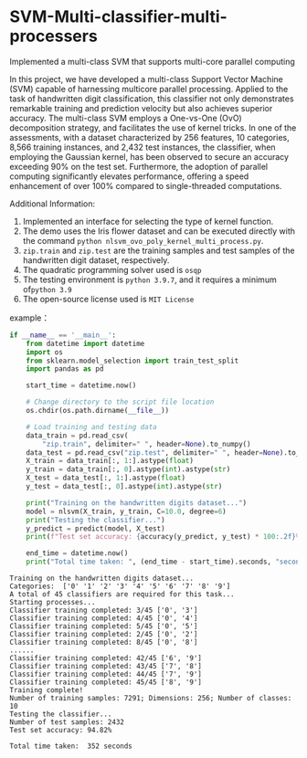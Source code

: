 # SVM-Multi-classifier-multi-processers
Implemented a multi-class SVM that supports multi-core parallel computing

In this project, we have developed a multi-class Support Vector Machine (SVM) capable of harnessing multicore parallel processing. Applied to the task of handwritten digit classification, this classifier not only demonstrates remarkable training and prediction velocity but also achieves superior accuracy. The multi-class SVM employs a One-vs-One (OvO) decomposition strategy, and facilitates the use of kernel tricks. In one of the assessments, with a dataset characterized by 256 features, 10 categories, 8,566 training instances, and 2,432 test instances, the classifier, when employing the Gaussian kernel, has been observed to secure an accuracy exceeding 90% on the test set. Furthermore, the adoption of parallel computing significantly elevates performance, offering a speed enhancement of over 100% compared to single-threaded computations.


Additional Information:
1. Implemented an interface for selecting the type of kernel function.
2. The demo uses the Iris flower dataset and can be executed directly with the command ```python nlsvm_ovo_poly_kernel_multi_process.py```.
3. ```zip.train``` and ```zip.test``` are the training samples and test samples of the handwritten digit dataset, respectively.
4. The quadratic programming solver used is ```osqp```
5. The testing environment is ```python 3.9.7```, and it requires a minimum of```python 3.9```
6. The open-source license used is ```MIT License```

example：
```python
if __name__ == '__main__':
    from datetime import datetime
    import os
    from sklearn.model_selection import train_test_split
    import pandas as pd

    start_time = datetime.now()

    # Change directory to the script file location
    os.chdir(os.path.dirname(__file__))

    # Load training and testing data
    data_train = pd.read_csv(
        "zip.train", delimiter=" ", header=None).to_numpy()
    data_test = pd.read_csv("zip.test", delimiter=" ", header=None).to_numpy()
    X_train = data_train[:, 1:].astype(float)
    y_train = data_train[:, 0].astype(int).astype(str)
    X_test = data_test[:, 1:].astype(float)
    y_test = data_test[:, 0].astype(int).astype(str)

    print("Training on the handwritten digits dataset...")
    model = nlsvm(X_train, y_train, C=10.0, degree=6)
    print("Testing the classifier...")
    y_predict = predict(model, X_test)
    print(f"Test set accuracy: {accuracy(y_predict, y_test) * 100:.2f}%\n")

    end_time = datetime.now()
    print("Total time taken: ", (end_time - start_time).seconds, "seconds\n")

```


```
Training on the handwritten digits dataset...
Categories:  ['0' '1' '2' '3' '4' '5' '6' '7' '8' '9']
A total of 45 classifiers are required for this task...
Starting processes...
Classifier training completed: 3/45 ['0', '3']
Classifier training completed: 4/45 ['0', '4']
Classifier training completed: 5/45 ['0', '5']
Classifier training completed: 2/45 ['0', '2']
Classifier training completed: 8/45 ['0', '8']
......
Classifier training completed: 42/45 ['6', '9']
Classifier training completed: 43/45 ['7', '8']
Classifier training completed: 44/45 ['7', '9']
Classifier training completed: 45/45 ['8', '9']
Training complete!
Number of training samples: 7291; Dimensions: 256; Number of classes: 10
Testing the classifier...
Number of test samples: 2432
Test set accuracy: 94.82%

Total time taken:  352 seconds
```
